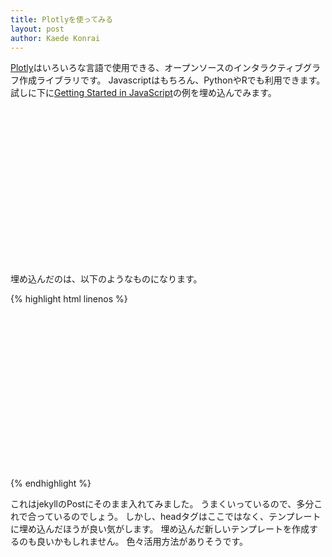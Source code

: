 ```yaml
---
title: Plotlyを使ってみる
layout: post
author: Kaede Konrai
---
```


[Plotly](https://plotly.com/graphing-libraries/)はいろいろな言語で使用できる、オープンソースのインタラクティブグラフ作成ライブラリです。
Javascriptはもちろん、PythonやRでも利用できます。
試しに下に[Getting Started in JavaScript](https://plotly.com/javascript/getting-started/)の例を埋め込んでみます。

<div id="tester" style="width:600px;height:250px;"></div>

<script>
	TESTER = document.getElementById('tester');
	Plotly.newPlot( TESTER, [{
	x: [1, 2, 3, 4, 5],
	y: [1, 2, 4, 8, 16] }], {
	margin: { t: 0 } } );
</script>

埋め込んだのは、以下のようなものになります。

{% highlight html linenos %}
<head>
  <script src="https://cdn.plot.ly/plotly-2.29.1.min.js" charset="utf-8"></script>
</head>

<div id="tester" style="width:600px;height:250px;"></div>

<script>
	TESTER = document.getElementById('tester');
	Plotly.newPlot( TESTER, [{
	x: [1, 2, 3, 4, 5],
	y: [1, 2, 4, 8, 16] }], {
	margin: { t: 0 } } );
</script>
{% endhighlight %}

これはjekyllのPostにそのまま入れてみました。
うまくいっているので、多分これで合っているのでしょう。
しかし、headタグはここではなく、テンプレートに埋め込んだほうが良い気がします。
埋め込んだ新しいテンプレートを作成するのも良いかもしれません。
色々活用方法がありそうです。
